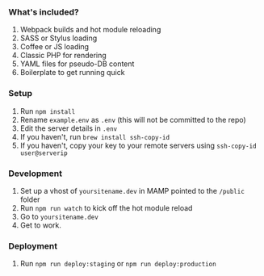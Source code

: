 ### What's included?
1. Webpack builds and hot module reloading
2. SASS or Stylus loading
3. Coffee or JS loading
4. Classic PHP for rendering
5. YAML files for pseudo-DB content
6. Boilerplate to get running quick

### Setup
1. Run `npm install`
2. Rename `example.env` as `.env` (this will not be committed to the repo)
3. Edit the server details in `.env`
4. If you haven't, run `brew install ssh-copy-id`
5. If you haven't, copy your key to your remote servers using `ssh-copy-id user@serverip`

### Development
1. Set up a vhost of `yoursitename.dev` in MAMP pointed to the `/public` folder
2. Run `npm run watch` to kick off the hot module reload
3. Go to `yoursitename.dev`
4. Get to work.

### Deployment
1. Run `npm run deploy:staging` or `npm run deploy:production`
